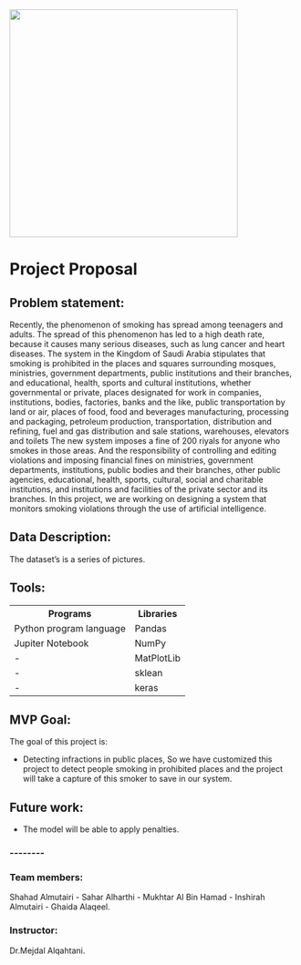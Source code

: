 <img src="https://user-images.githubusercontent.com/93095814/147146554-404c3210-b275-4c76-875a-a912cf9735a8.png" width="400" heigh="400" /> 

# Project Proposal

## Problem statement:

Recently, the phenomenon of smoking has spread among teenagers and adults. The spread of this phenomenon has led to a high death rate, because it causes many serious diseases, such as lung cancer and heart diseases. The system in the Kingdom of Saudi Arabia stipulates that smoking is prohibited in the places and squares surrounding mosques, ministries, government departments, public institutions and their branches, and educational, health, sports and cultural institutions, whether governmental or private, places designated for work in companies, institutions, bodies, factories, banks and the like, public transportation by land or air, places of food, food and beverages manufacturing, processing and packaging, petroleum production, transportation, distribution and refining, fuel and gas distribution and sale stations, warehouses, elevators and toilets The new system imposes a fine of 200 riyals for anyone who smokes in those areas. And the responsibility of controlling and editing violations and imposing financial fines on ministries, government departments, institutions, public bodies and their branches, other public agencies, educational, health, sports, cultural, social and charitable institutions, and institutions and facilities of the private sector and its branches. In this project, we are working on designing a system that monitors smoking violations through the use of artificial intelligence.

## Data Description:
The dataset’s is a series of pictures. 

## Tools:

<table>
  <tr>
    <th>Programs</th>
    <th>Libraries </th>
  </tr>
  <tr>
    <td>Python program language </td>
    <td>Pandas</td>
  </tr>
  <tr>
    <td>Jupiter Notebook</td>
    <td>NumPy</td>
  </tr>
  <tr>
    <td>-</td>
    <td>MatPlotLib</td>
  </tr>
  <tr>
    <td>-</td>
    <td>sklean</td>
  </tr>
  <tr>
    <td>-</td>
    <td>keras</td>
  </tr>
  </table>
  
  ## MVP Goal:
  The goal of this project is:
  * Detecting infractions in public places, So we have customized this project to detect people smoking in prohibited places and the project will take a capture of this smoker to save in our system.

## Future work:
*	The model will be able to apply penalties.
### --------
### Team members:
Shahad Almutairi - Sahar Alharthi - Mukhtar Al Bin Hamad - Inshirah Almutairi - Ghaida Alaqeel.
### Instructor:
Dr.Mejdal Alqahtani.

